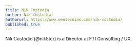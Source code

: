 ```yaml
---
title: Nik Costodia
author: Nik Costodia
authorurl: https://www.weusecoins.com/nik-costodia/
published: true
---
```


Nik Custodio (@nik5ter) is a Director at FTI Consulting / UX.